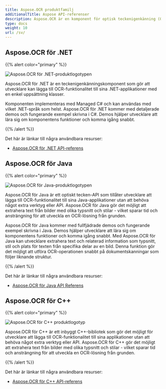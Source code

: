 ```yaml
---
title: Aspose.OCR produktfamilj
additionalTitle: Aspose API-referenser
description: Aspose.OCR är en komponent för optisk teckenigenkänning (OCR) som låter utvecklare lägga till textskanner eller ocr-skanner till sina .NET-, Java- eller C++-applikationer med en enkel uppsättning klasser.
type: docs
weight: 10
url: /sv/
---
```


## Aspose.OCR för .NET

{{% alert color="primary" %}}

![Aspose.OCR för .NET-produktlogotypen](../home_1.png)


Aspose.OCR för .NET är en teckenigenkänningskomponent som gör att utvecklare kan lägga till OCR-funktionalitet till sina .NET-applikationer med en enkel uppsättning klasser.

Komponenten implementeras med Managed C# och kan användas med vilket .NET-språk som helst. Aspose.OCR för .NET kommer med detaljerade demos och fungerande exempel skrivna i C#. Demos hjälper utvecklare att lära sig om komponentens funktioner och komma igång snabbt.

{{% /alert %}}


Det här är länkar till några användbara resurser:
- [Aspose.OCR för .NET API-referens](/ocr/sv/net/)

## Aspose.OCR för Java

{{% alert color="primary" %}}

![Aspose.OCR för Java-produktlogotypen](../home_2.png)


Aspose.OCR för Java är ett optiskt tecken-API som tillåter utvecklare att lägga till OCR-funktionalitet till sina Java-applikationer utan att behöva något extra verktyg eller API. Aspose.OCR för Java gör det möjligt att extrahera text från bilder med olika typsnitt och stilar - vilket sparar tid och ansträngning för att utveckla en OCR-lösning från grunden.

Aspose.OCR för Java kommer med fullfjädrade demos och fungerande exempel skrivna i Java. Demos hjälper utvecklare att lära sig om komponentens funktioner och komma igång snabbt. Med Aspose.OCR för Java kan utvecklare extrahera text och relaterad information som typsnitt, stil och plats för texten från specifika delar av en bild. Denna funktion gör det möjligt att utföra OCR-operationen snabbt på dokumentskanningar som följer liknande struktur.

{{% /alert %}}

Det här är länkar till några användbara resurser:

- [Aspose.OCR för Java API Referens](/ocr/java/)


## Aspose.OCR för C++

{{% alert color="primary" %}}

![Aspose.OCR för C++ produktlogotyp](../home_3.png)


Aspose.OCR för C++ är ett inbyggt C++-bibliotek som gör det möjligt för utvecklare att lägga till OCR-funktionalitet till sina applikationer utan att behöva något extra verktyg eller API. Aspose.OCR för C++ gör det möjligt att extrahera text från bilder med olika typsnitt och stilar - vilket sparar tid och ansträngning för att utveckla en OCR-lösning från grunden.

{{% /alert %}}

Det här är länkar till några användbara resurser:
- [Aspose.OCR för C++ API-referens](/ocr/cpp/)